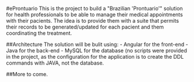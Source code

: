 #eProntuario
This is the project to build a "Brazilian 'Prontuario'" solution for health professionals
to be able to manage their medical appointments with their pacients.
The idea is to provide them with a suite that permits their records to be generated/updated
for each pacient and them coordinating the treatment.

##Architecture
The solution will be bulit using:
	- Angular for the front-end
	- Java for the back-end
	- MySQL for the database (no scripts were provided in the project, as the configuration
	  for the application is to create the DDL commands with JAVA, not the database.

##More to come.

